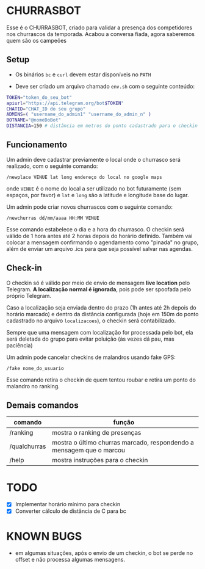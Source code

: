 # CHURRASBOT

Esse é o CHURRASBOT, criado para validar a presença dos competidores nos churrascos da temporada. Acabou a conversa fiada, agora saberemos quem são os campeões

## Setup
* Os binários `bc` e `curl` devem estar disponíveis no `PATH`

* Deve ser criado um arquivo chamado `env.sh` com o seguinte conteúdo:
```bash
TOKEN="token_do_seu_bot"
apiurl="https://api.telegram.org/bot$TOKEN"
CHATID="CHAT_ID do seu grupo"
ADMINS=( "username_do_admin1" "username_do_admin_n" )
BOTNAME="@nomeDoBot"
DISTANCIA=150 # distância em metros do ponto cadastrado para o checkin ser aceito
```

## Funcionamento
Um admin deve cadastrar previamente o local onde o churrasco será realizado, com o seguinte comando:

```/newplace VENUE lat long endereço do local no google maps```

onde `VENUE` é o nome do local a ser utilizado no bot futuramente (sem espaços, por favor) e `lat` e `long` são a latitude e longitude base do lugar.

Um admin pode criar novos churrascos com o seguinte comando:

```/newchurras dd/mm/aaaa HH:MM VENUE```

Esse comando estabelece o dia e a hora do churrasco. O checkin será válido de 1 hora antes até 2 horas depois do horário definido. Também vai colocar a mensagem confirmando o agendamento como "pinada" no grupo, além de enviar um arquivo .ics para que seja possível salvar nas agendas.

## Check-in

O checkin só é válido por meio de envio de mensagem **live location** pelo Telegram. **A localização normal é ignorada**, pois pode ser spoofada pelo próprio Telegram. 

Caso a localização seja enviada dentro do prazo (1h antes até 2h depois do horário marcado) e dentro da distância configurada (hoje em 150m do ponto cadastrado no arquivo `localizacoes`), o checkin será contabilizado.

Sempre que uma mensagem com localização for processada pelo bot, ela será deletada do grupo para evitar poluição (às vezes dá pau, mas paciência)

Um admin pode cancelar checkins de malandros usando fake GPS:

```/fake nome_do_usuario```

Esse comando retira o checkin de quem tentou roubar e retira um ponto do malandro no ranking.

## Demais comandos
| comando      | função                                                               |
|--------------|----------------------------------------------------------------------|
| /ranking     | mostra o ranking de presenças                                        |
| /qualchurras | mostra o último churras marcado, respondendo a mensagem que o marcou |
| /help        | mostra instruções para o checkin                                     |

# TODO
- [x] Implementar horário mínimo para checkin 
- [x] Converter cálculo de distância de C para bc

# KNOWN BUGS
* em algumas situações, após o envio de um checkin, o bot se perde no offset e não processa algumas mensagens.
